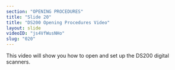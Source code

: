 ```yaml
---
section: "OPENING PROCEDURES"
title: "Slide 20"
title: "DS200 Opening Procedures Video"
layout: slide
videoID: "js4VfWusNHo"
slug: "020"
---
```


This video will show you how to open and set up the DS200 digital scanners.

